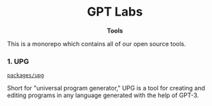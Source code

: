 <div align="center">
  <h1>GPT Labs</h1>
  <b><p>Tools</p></b>
</div>

This is a monorepo which contains all of our open source tools.

### 1. UPG

[`packages/upg`](https://github.com/gptlabs/tools/tree/master/packages/upg)

Short for "universal program generator," UPG is a tool for creating and editing
programs in any language generated with the help of GPT-3.